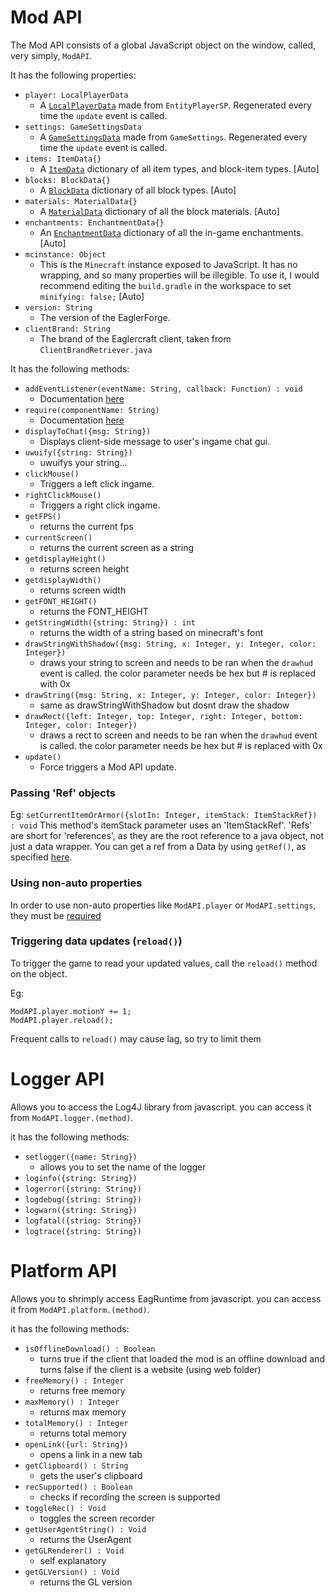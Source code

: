 # Mod API
The Mod API consists of a global JavaScript object on the window, called, very simply, `ModAPI`.


It has the following properties:
- `player: LocalPlayerData`
    - A [`LocalPlayerData`](globals/LocalPlayerData.md) made from `EntityPlayerSP`. Regenerated every time the `update` event is called.
- `settings: GameSettingsData`
    - A [`GameSettingsData`](globals/GameSettingsData.md) made from `GameSettings`. Regenerated every time the `update` event is called.
- `items: ItemData{}`
    - A [`ItemData`](globals/ItemData.md) dictionary of all item types, and block-item types. [Auto]
- `blocks: BlockData{}`
    - A [`BlockData`](globals/BlockData.md) dictionary of all block types. [Auto]
- `materials: MaterialData{}`
    - A [`MaterialData`](globals/MaterialData.md) dictionary of all the block materials. [Auto]
- `enchantments: EnchantmentData{}`
    - An [`EnchantmentData`](globals/EnchantmentData.md) dictionary of all the in-game enchantments. [Auto]
- `mcinstance: Object`
    - This is the `Minecraft` instance exposed to JavaScript. It has no wrapping, and so many properties will be illegible. To use it, I would recommend editing the `build.gradle` in the workspace to set `minifying: false;` [Auto]
- `version: String`
    - The version of the EaglerForge.
- `clientBrand: String`
    - The brand of the Eaglercraft client, taken from `ClientBrandRetriever.java`


It has the following methods:
- `addEventListener(eventName: String, callback: Function) : void`
    - Documentation [here](events/addEventListener.md)
- `require(componentName: String)`
    - Documentation [here](globals/require.md)
- `displayToChat({msg: String})`
    - Displays client-side message to user's ingame chat gui.
- `uwuify({string: String})`
    - uwuifys your string...
- `clickMouse()`
    - Triggers a left click ingame.
- `rightClickMouse()`
    - Triggers a right click ingame.
- `getFPS()`
  - returns the current fps
- `currentScreen()`
  - returns the current screen as a string 
- `getdisplayHeight()`
  - returns screen height
- `getdisplayWidth()` 
  - returns screen width
- `getFONT_HEIGHT()`
  - returns the FONT_HEIGHT 
- `getStringWidth({string: String}) : int`
  - returns the width of a string based on minecraft's font
- `drawStringWithShadow({msg: String, x: Integer, y: Integer, color: Integer})` 
  - draws your string to screen and needs to be ran when the `drawhud` event is called. the color parameter needs be hex but # is replaced with 0x
- `drawString({msg: String, x: Integer, y: Integer, color: Integer})`
  - same as drawStringWithShadow but dosnt draw the shadow
- `drawRect({left: Integer, top: Integer, right: Integer, bottom: Integer, color: Integer})`
  - draws a rect to screen and needs to be ran when the `drawhud` event is called. the color parameter needs be hex but # is replaced with 0x
- `update()`
    - Force triggers a Mod API update.

### Passing 'Ref' objects
Eg: `setCurrentItemOrArmor({slotIn: Integer, itemStack: ItemStackRef}) : void`
This method's itemStack parameter uses an 'ItemStackRef'. 'Refs' are short for 'references', as they are the root reference to a java object, not just a data wrapper. You can get a ref from a Data by using `getRef()`, as specified [here](globals/Data.md).

### Using non-auto properties
In order to use non-auto properties like `ModAPI.player` or `ModAPI.settings`, they must be [required](globals/require.md)

### Triggering data updates (`reload()`)
To trigger the game to read your updated values, call the `reload()` method on the object.

Eg: 
```
ModAPI.player.motionY += 1;
ModAPI.player.reload();
```

Frequent calls to `reload()` may cause lag, so try to limit them


# Logger API
Allows you to access the Log4J library from javascript. you can access it from `ModAPI.logger.(method)`.

it has the following methods:

- `setlogger({name: String})`
  - allows you to set the name of the logger
- `loginfo({string: String})`
- `logerror({string: String})`
- `logdebug({string: String})`
- `logwarn({string: String})`
- `logfatal({string: String})` 
- `logtrace({string: String})`

# Platform API
Allows you to shrimply access EagRuntime from javascript. you can access it from `ModAPI.platform.(method)`.

it has the following methods:

- `isOfflineDownload() : Boolean`
  - turns true if the client that loaded the mod is an offline download and turns false if the client is a website (using web folder)
- `freeMemory() : Integer`
  - returns free memory 
- `maxMemory() : Integer`
  - returns max memory 
- `totalMemory() : Integer`
  - returns total memory 
- `openLink({url: String})` 
  - opens a link in a new tab 
- `getClipboard() : String`
  - gets the user's clipboard 
- `recSupported() : Boolean`
  - checks if recording the screen is supported 
- `toggleRec() : Void`
  - toggles the screen recorder 
- `getUserAgentString() : Void`
  - returns the UserAgent
- `getGLRenderer() : Void`
  - self explanatory
- `getGLVersion() : Void`
  - returns the GL version



